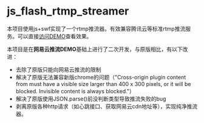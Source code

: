 # js_flash_rtmp_streamer

本项目使用js+swf实现了一个rtmp推流器。有效兼容腾讯云等标准rtmp推流服务。可以直接[访问DEMO](https://lujunda.github.io/js-flash-rtmp-streamer/)查看效果。

本项目是在**网易云推流DEMO**基础上进行了二次开发，与原版相比，有以下改进：
* 去除了原版只能向网易云推流的限制
* 解决了原版无法兼容新版chrome的问题（"Cross-origin plugin content from  must have a visible size larger than 400 x 300 pixels, or it will be blocked. Invisible content is always blocked."）
* 解决了原版使用JSON.parse()前没判断类型导致推流失败的bug
* 剥离原版各种http请求（如心跳接口、获取网易云cdn地址等），实现纯净推流器。
